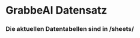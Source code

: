 














































































































































































































































































































































































































































































































# GrabbeAI Datensatz





### Die aktuellen Datentabellen sind in /sheets/


